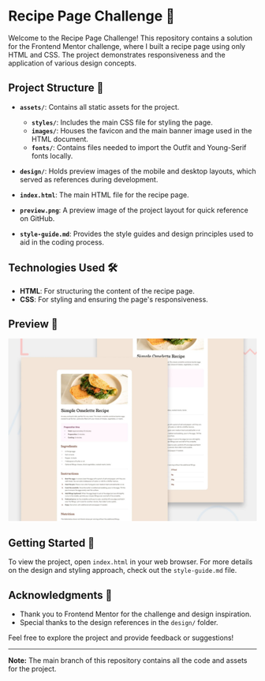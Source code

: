 # Recipe Page Challenge 🍲

Welcome to the Recipe Page Challenge! This repository contains a solution for the Frontend Mentor challenge, where I built a recipe page using only HTML and CSS. The project demonstrates responsiveness and the application of various design concepts.

## Project Structure 📂

- **`assets/`**: Contains all static assets for the project.
  - **`styles/`**: Includes the main CSS file for styling the page.
  - **`images/`**: Houses the favicon and the main banner image used in the HTML document.
  - **`fonts/`**: Contains files needed to import the Outfit and Young-Serif fonts locally.

- **`design/`**: Holds preview images of the mobile and desktop layouts, which served as references during development.

- **`index.html`**: The main HTML file for the recipe page.

- **`preview.png`**: A preview image of the project layout for quick reference on GitHub.

- **`style-guide.md`**: Provides the style guides and design principles used to aid in the coding process.

## Technologies Used 🛠️

- **HTML**: For structuring the content of the recipe page.
- **CSS**: For styling and ensuring the page's responsiveness.

## Preview 👀

![Project Preview](./recipe-page-main/preview.jpg)

## Getting Started 🚀

To view the project, open `index.html` in your web browser. For more details on the design and styling approach, check out the `style-guide.md` file.

## Acknowledgments 🙏

- Thank you to Frontend Mentor for the challenge and design inspiration.
- Special thanks to the design references in the `design/` folder.

Feel free to explore the project and provide feedback or suggestions!

---

**Note:** The main branch of this repository contains all the code and assets for the project.
